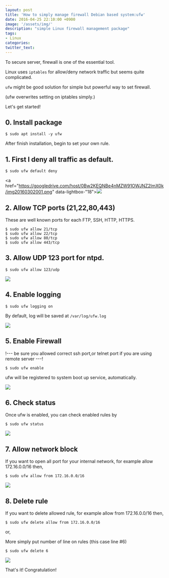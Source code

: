 ```yaml
---
layout: post
title: 'How to simply manage firewall Debian based system:ufw'
date: 2016-04-25 22:10:00 +0900
image: '/assets/img/'
description: "simple Linux firewall management package"
tags:
- Linux
categories:
twitter_text:
---
```


To secure server, firewall is one of the essential tool.

Linux uses `iptables` for allow/deny network traffic but seems quite complicated.

`ufw` might be good solution for simple but powerful way to set firewall.

(ufw overwrites setting on iptables simply.)

Let's get started!

## 0. Install package

```
$ sudo apt install -y ufw
``` 

After finish installation, begin to set your own rule.

## 1. First I deny all traffic as default.

```
$ sudo ufw default deny
```

<a href="https://googledrive.com/host/0Bw2KEQNBe4nMZW91OWJNZ2lmX0k/img20160302001.png" data-lightbox-"18"><img src="https://googledrive.com/host/0Bw2KEQNBe4nMZW91OWJNZ2lmX0k/img20160302001.png"></a>

## 2. Allow TCP ports (21,22,80,443)

These are well known ports for each FTP, SSH, HTTP, HTTPS.

```
$ sudo ufw allow 21/tcp
$ sudo ufw allow 22/tcp
$ sudo ufw allow 80/tcp
$ sudo ufw allow 443/tcp
``` 

## 3. Allow UDP 123 port for ntpd.

```
$ sudo ufw allow 123/udp
``` 

<a href="https://googledrive.com/host/0Bw2KEQNBe4nMZW91OWJNZ2lmX0k/img20160302002.png" data-lightbox="18"><img src="https://googledrive.com/host/0Bw2KEQNBe4nMZW91OWJNZ2lmX0k/img20160302002.png"></a>

## 4. Enable logging

```
$ sudo ufw logging on
``` 

By default, log will be saved at `/var/log/ufw.log`

<a href="https://googledrive.com/host/0Bw2KEQNBe4nMZW91OWJNZ2lmX0k/img20160302003.png" data-lightbox="18"><img src="https://googledrive.com/host/0Bw2KEQNBe4nMZW91OWJNZ2lmX0k/img20160302003.png"></a>

## 5. Enable Firewall

!--- be sure you allowed correct ssh port,or telnet port if you are using remote server ---!

```
$ sudo ufw enable
``` 

ufw will be registered to system boot up service, automatically.

<a href="https://googledrive.com/host/0Bw2KEQNBe4nMZW91OWJNZ2lmX0k/img20160302004.png" data-lightbox="18"><img src="https://googledrive.com/host/0Bw2KEQNBe4nMZW91OWJNZ2lmX0k/img20160302004.png"></a>

## 6. Check status

Once ufw is enabled, you can check enabled rules by

```
$ sudo ufw status
``` 

<a href="https://googledrive.com/host/0Bw2KEQNBe4nMZW91OWJNZ2lmX0k/img20160302006.png" data-lightbox="18"><img src="https://googledrive.com/host/0Bw2KEQNBe4nMZW91OWJNZ2lmX0k/img20160302006.png"></a>

## 7. Allow network block

If you want to open all port for your internal network, for example allow 172.16.0.0/16 then,

```
$ sudo ufw allow from 172.16.0.0/16
``` 

<a href="https://googledrive.com/host/0Bw2KEQNBe4nMZW91OWJNZ2lmX0k/img20160302007.png" data-lightbox="18"><img src="https://googledrive.com/host/0Bw2KEQNBe4nMZW91OWJNZ2lmX0k/img20160302007.png"></a>

## 8. Delete rule

If you want to delete allowed rule, for example allow from 172.16.0.0/16 then,

```
$ sudo ufw delete allow from 172.16.0.0/16
``` 
or,

More simply put number of line on rules (this case line #6)

```
$ sudo ufw delete 6
``` 

<a href="https://googledrive.com/host/0Bw2KEQNBe4nMZW91OWJNZ2lmX0k/img20160302008.png" data-lightbox="18"><img src="https://googledrive.com/host/0Bw2KEQNBe4nMZW91OWJNZ2lmX0k/img20160302008.png"></a>

That's it! Congratulation!
